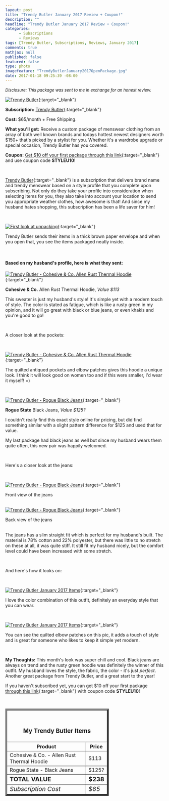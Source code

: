 ```yaml
---
layout: post
title: "Trendy Butler January 2017 Review + Coupon!"
description: ""
headline: "Trendy Butler January 2017 Review + Coupon!"
categories: 
      - Subscriptions
      - Reviews
tags: [Trendy Butler, Subscriptions, Reviews, January 2017]
comments: true
mathjax: null
published: false
featured: false
type: photo
imagefeature: "TrendyButlerJanuary2017OpenPackage.jpg"
date: 2017-01-18 09:25:39 -08:00
---
```


<i><font size="2">Disclosure: This package was sent to me in exchange for an honest review.</font></i>

[![Trendy Butler](http://whatsupmailbox.com/images/TrendyButlerDecember2016Package.jpg)](http://trendybutlers.com/l/B9A76CA0/){:target="_blank"}

**Subscription:** [Trendy Butler](http://trendybutlers.com/l/B9A76CA0/){:target="_blank"}

**Cost:** $65/month + Free Shipping.

**What you'll get:** Receive a custom package of menswear clothing from an array of both well known brands and todays hottest newest designers worth $150+ that's picked by a stylist for you. Whether it's a wardrobe upgrade or special occasion, Trendy Butler has you covered.

**Coupon:** [Get $10 off your first package through this link](http://trendybutlers.com/l/B9A76CA0/){:target="_blank"} and use coupon code **STYLEU10**!

<br>

[Trendy Butler](http://trendybutlers.com/l/B9A76CA0/){:target="_blank"} is a subscription that delivers brand name and trendy menswear based on a style profile that you complete upon subscribing. Not only do they take your profile into consideration when selecting items for you, they also take into account your location to send you appropriate weather clothes, how awesome is that! And since my husband hates shopping, this subscription has been a life saver for him!

<br>

[![First look at unpacking](http://whatsupmailbox.com/images/TrendyButlerJanuary2017OpenPackage.jpg)](http://trendybutlers.com/l/B9A76CA0/){:target="_blank"}

Trendy Butler sends their items in a thick brown paper envelope and when you open that, you see the items packaged neatly inside.

<br>

<H4>Based on my husband's profile, here is what they sent:</H4>

[![Trendy Butler - Cohesive & Co. Allen Rust Thermal Hoodie](http://whatsupmailbox.com/images/TrendyButlerJanuary2017CohesiveCoSweater.jpg)](http://trendybutlers.com/l/B9A76CA0/){:target="_blank"}

**Cohesive & Co.** Allen Rust Thermal Hoodie, *Value $113*

This sweater is just my husband's style! It's simple yet with a modern touch of style. The color is stated as fatigue, which is like a rusty green in my opinion, and it will go great with black or blue jeans, or even khakis and you're good to go!

<br>

A closer look at the pockets:

<br>

[![Trendy Butler - Cohesive & Co. Allen Rust Thermal Hoodie](http://whatsupmailbox.com/images/TrendyButlerJanuary2017CohesiveCoSweater02.jpg)](http://trendybutlers.com/l/B9A76CA0/){:target="_blank"}

The quilted antiqued pockets and elbow patches gives this hoodie a unique look. I think it will look good on women too and if this were smaller, I'd wear it myself! =)

<br>

[![Trendy Butler - Rogue Black Jeans](http://whatsupmailbox.com/images/TrendyButlerJanuary2017RogueBlackJeans.jpg)](http://trendybutlers.com/l/B9A76CA0/){:target="_blank"}

**Rogue State** Black Jeans, *Value $125?*

I couldn't really find this exact style online for pricing, but did find something similar with a slight pattern difference for $125 and used that for value.

My last package had black jeans as well but since my husband wears them quite often, this new pair was happily welcomed.

<br>

Here's a closer look at the jeans:

<br>

[![Trendy Butler - Rogue Black Jeans](http://whatsupmailbox.com/images/TrendyButlerJanuary2017RogueBlackJeans02.jpg)](http://trendybutlers.com/l/B9A76CA0/){:target="_blank"}

<figcaption>Front view of the jeans</figcaption>

<br>

[![Trendy Butler - Rogue Black Jeans](http://whatsupmailbox.com/images/TrendyButlerJanuary2017RogueBlackJeans03.jpg)](http://trendybutlers.com/l/B9A76CA0/){:target="_blank"}

<figcaption>Back view of the jeans</figcaption>

<br>

The jeans has a slim straight fit which is perfect for my husband's built. The material is 78% cotton and 22% polyester, but there was little to no stretch on these at all, it was quite stiff. It still fit my husband nicely, but the comfort level could have been increased with some stretch.

<br>

And here's how it looks on:

<br>

[![Trendy Butler January 2017 Items](http://whatsupmailbox.com/images/TrendyButlerJanuary2017Items.jpg)](http://trendybutlers.com/l/B9A76CA0/){:target="_blank"}

I love the color combination of this outfit, definitely an everyday style that you can wear.

<br>

[![Trendy Butler January 2017 Items](http://whatsupmailbox.com/images/TrendyButlerJanuary2017Items02.jpg)](http://trendybutlers.com/l/B9A76CA0/){:target="_blank"}

You can see the quilted elbow patches on this pic, it adds a touch of style and is great for someone who likes to keep it simple yet modern.

<br>

<i class="icon-exclamation-sign"></i><b> My Thoughts:</b> This month's look was super chill and cool. Black jeans are always on trend and the rusty green hoodie was definitely the winner of this outfit. My husband loves the style, the fabric, the color - it's just <i>perfect</i>. Another great package from Trendy Butler, and a great start to the year!

If you haven't subscribed yet, you can get $10 off your first package [through this link](http://trendybutlers.com/l/B9A76CA0/){:target="_blank"} with coupon code **STYLEU10**!

<br>

<TABLE  BORDER="5" style="width:65%">
   <TR>
      <TH COLSPAN="2">
         <H3><BR><center>My Trendy Butler Items</center></H3>
      </TH>
   </TR>
      <TH>Product</TH>
      <TH>Price</TH>
  <TR>
      <TD>Cohesive & Co. - Allen Rust Thermal Hoodie</TD>
      <TD>$113</TD>
   </TR>
   <TR>
      <TD>Rogue State - Black Jeans</TD>
      <TD>$125?</TD>
   </TR>
   <TR>
      <TD><b><big>TOTAL VALUE</big></b></TD>
      <TD><b><big>$238</big></b></TD>
   </TR>
   <TR>
      <TD><i><big>Subscription Cost</big></i></TD>
      <TD><i><big>$65</big></i></TD>
   </TR>
</TABLE>

